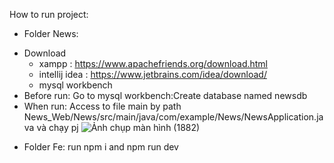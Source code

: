 How to run project:

- Folder News:
+ Download
  + xampp : https://www.apachefriends.org/download.html
  + intellij idea : https://www.jetbrains.com/idea/download/
  + mysql workbench
+ Before run:
Go to mysql workbench:Create database named newsdb
+ When run:
Access to file main by path News_Web/News/src/main/java/com/example/News/NewsApplication.java và chạy pj
![Ảnh chụp màn hình (1882)](https://github.com/user-attachments/assets/006e3b65-a188-4780-8485-e96531941567)

- Folder Fe: run npm i and npm run dev
